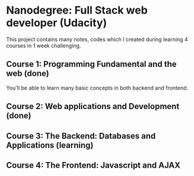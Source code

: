 # Nanodegree: Full Stack web developer (Udacity)

This project contains many notes, codes which I created during learning 4 courses in 1 week challenging.

## Course 1: Programming Fundamental and the web (done)
You'll be able to learn many basic concepts in both backend and frontend. 


## Course 2: Web applications and Development (done)

## Course 3: The Backend: Databases and Applications (learning)

## Course 4: The Frontend: Javascript and AJAX

